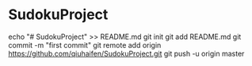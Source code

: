 # SudokuProject
echo "# SudokuProject" >> README.md
git init
git add README.md
git commit -m "first commit"
git remote add origin https://github.com/qiuhaifen/SudokuProject.git
git push -u origin master

